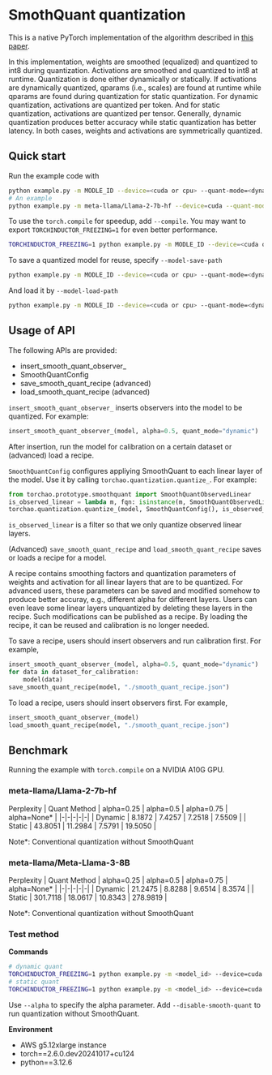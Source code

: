 # SmothQuant quantization
This is a native PyTorch implementation of the algorithm described in [this paper](https://arxiv.org/abs/2211.10438).

In this implementation, weights are smoothed (equalized) and quantized to int8 during quantization. Activations are smoothed and quantized to int8 at runtime. Quantization is done either dynamically or statically. If activations are dynamically quantized, qparams (i.e., scales) are found at runtime while qparams are found during quantization for static quantization. For dynamic quantization, activations are quantized per token. And for static quantization, activations are quantized per tensor. Generally, dynamic quantization produces better accuracy while static quantization has better latency. In both cases, weights and activations are symmetrically quantized.

## Quick start
Run the example code with
```bash
python example.py -m MODLE_ID --device=<cuda or cpu> --quant-mode=<dynamic or static>
# An example
python example.py -m meta-llama/Llama-2-7b-hf --device=cuda --quant-mode=dynamic
```
To use the `torch.compile` for speedup, add `--compile`. You may want to export `TORCHINDUCTOR_FREEZING=1` for even better performance.
```bash
TORCHINDUCTOR_FREEZING=1 python example.py -m MODLE_ID --device=<cuda or cpu> --quant-mode=<dynamic or static> --compile
```
To save a quantized model for reuse, specify `--model-save-path`
```bash
python example.py -m MODLE_ID --device=<cuda or cpu> --quant-mode=<dynamic or static> --model-save-path ./quantized_model.pt
```
And load it by `--model-load-path`
```bash
python example.py -m MODLE_ID --device=<cuda or cpu> --quant-mode=<dynamic or static> --model-load-path ./quantized_model.pt
```


## Usage of API
The following APIs are provided:
- insert_smooth_quant_observer_
- SmoothQuantConfig
- save_smooth_quant_recipe (advanced)
- load_smooth_quant_recipe (advanced)

`insert_smooth_quant_observer_` inserts observers into the model to be quantized. For example:
```python
insert_smooth_quant_observer_(model, alpha=0.5, quant_mode="dynamic")
```
After insertion, run the model for calibration on a certain dataset or (advanced) load a recipe.

`SmoothQuantConfig` configures appliying SmoothQuant to each linear layer of the model. Use it by calling `torchao.quantization.quantize_`. For example:
```python
from torchao.prototype.smoothquant import SmoothQuantObservedLinear
is_observed_linear = lambda m, fqn: isinstance(m, SmoothQuantObservedLinear)
torchao.quantization.quantize_(model, SmoothQuantConfig(), is_observed_linear)
```
`is_observed_linear` is a filter so that we only quantize observed linear layers.

(Advanced) `save_smooth_quant_recipe` and `load_smooth_quant_recipe` saves or loads a recipe for a model.

A recipe contains smoothing factors and quantization parameters of weights and activation for all linear layers that are to be quantized. For advanced users, these parameters can be saved and modified somehow to produce better accuray, e.g., different alpha for different layers. Users can even leave some linear layers unquantized by deleting these layers in the recipe. Such modifications can be published as a recipe. By loading the recipe, it can be reused and calibration is no longer needed.

To save a recipe, users should insert observers and run calibration first. For example,
```python
insert_smooth_quant_observer_(model, alpha=0.5, quant_mode="dynamic")
for data in dataset_for_calibration:
    model(data)
save_smooth_quant_recipe(model, "./smooth_quant_recipe.json")
```
To load a recipe, users should insert observers first. For example,
```python
insert_smooth_quant_observer_(model)
load_smooth_quant_recipe(model, "./smooth_quant_recipe.json")
```

## Benchmark
Running the example with `torch.compile` on a NVIDIA A10G GPU.
### meta-llama/Llama-2-7b-hf
Perplexity
| Quant Method | alpha=0.25 | alpha=0.5 | alpha=0.75 | alpha=None* |
|-|-|-|-|-|
| Dynamic | 8.1872 | 7.4257 | 7.2518 | 7.5509 |
| Static | 43.8051 | 11.2984 | 7.5791 | 19.5050 |

Note*: Conventional quantization without SmoothQuant

### meta-llama/Meta-Llama-3-8B
Perplexity
| Quant Method | alpha=0.25 | alpha=0.5 | alpha=0.75 | alpha=None* |
|-|-|-|-|-|
| Dynamic | 21.2475 | 8.8288 | 9.6514 | 8.3574 |
| Static | 301.7118 | 18.0617 | 10.8343 | 278.9819 |

Note*: Conventional quantization without SmoothQuant

### Test method
**Commands**
```bash
# dynamic quant
TORCHINDUCTOR_FREEZING=1 python example.py -m <model_id> --device=cuda --quant-mode=dynamic --compile
# static quant
TORCHINDUCTOR_FREEZING=1 python example.py -m <model_id> --device=cuda --quant-mode=static --compile
```
Use `--alpha` to specify the alpha parameter. Add `--disable-smooth-quant` to run quantization without SmoothQuant.

**Environment**
- AWS g5.12xlarge instance
- torch==2.6.0.dev20241017+cu124
- python==3.12.6
